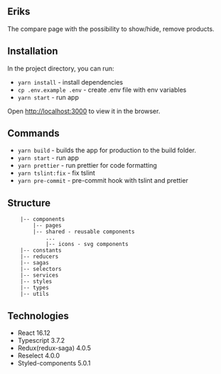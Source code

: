 ## Eriks

The compare page with the possibility to show/hide, remove products.

## Installation

In the project directory, you can run:

- `yarn install` - install dependencies
- `cp .env.example .env` - create .env file with env variables
- `yarn start` - run app

Open [http://localhost:3000](http://localhost:3000) to view it in the browser.

## Commands

- `yarn build` - builds the app for production to the build folder.
- `yarn start` - run app
- `yarn prettier` - run prettier for code formatting
- `yarn tslint:fix` - fix tslint
- `yarn pre-commit` - pre-commit hook with tslint and prettier

## Structure

```|-- actions
    |-- components
        |-- pages
        |-- shared - reusable components
            ...
            |-- icons - svg components
    |-- constants
    |-- reducers
    |-- sagas
    |-- selectors
    |-- services
    |-- styles
    |-- types
    |-- utils
```

## Technologies

- React 16.12
- Typescript 3.7.2
- Redux(redux-saga) 4.0.5
- Reselect 4.0.0
- Styled-components 5.0.1
